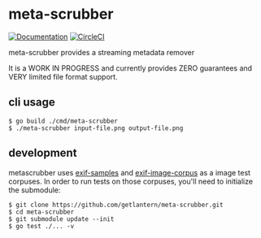 # meta-scrubber
[![Documentation](https://godoc.org/github.com/getlantern/meta-scrubber?status.svg)](http://pkg.go.dev/github.com/getlantern/meta-scrubber?tab=doc)
[![CircleCI](https://circleci.com/gh/getlantern/meta-scrubber.svg?style=svg)](https://circleci.com/gh/getlantern/meta-scrubber)

meta-scrubber provides a streaming metadata remover

It is a WORK IN PROGRESS and currently provides ZERO guarantees and VERY limited file format support.

## cli usage
```
$ go build ./cmd/meta-scrubber
$ ./meta-scrubber input-file.png output-file.png
```

## development
metascrubber uses [exif-samples](https://github.com/ianare/exif-samples) and [exif-image-corpus](https://github.com/getlantern/exif-image-corpus) as a image test corpuses.
In order to run tests on those corpuses, you'll need to initialize the submodule:
```
$ git clone https://github.com/getlantern/meta-scrubber.git
$ cd meta-scrubber
$ git submodule update --init
$ go test ./... -v
```
